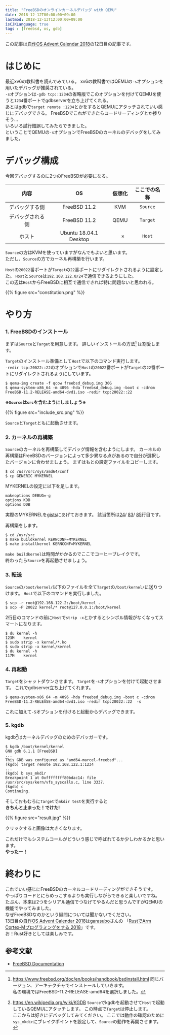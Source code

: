 ```yaml
---
title: "FreeBSDのオンラインカーネルデバッグ with QEMU"
date: 2018-12-12T00:00:00+09:00
lastmod: 2018-12-13T12:00:00+09:00
isCJKLanguage: true
tags : [freebsd, os, gdb]
---
```


この記事は[自作OS Advent Calendar 2018](https://adventar.org/calendars/2915)の12日目の記事です。

# はじめに
最近xv6の教科書を読んでみている。
xv6の教科書ではQEMUの`-s`オプションを用いたデバッグが推奨されている。  
`-s`オプションは`-gdb tcp::1234`の省略版でこのオプションを付けてQEMUを使うと`1234`番ポートでgdbserverを立ち上げてくれる。  
あとはgdbで`target remote :1234`とかをするとQEMUにアタッチされていい感じにデバッグできる。
FreeBSDでこれができたらコードリーディングとか捗りそう...  
いろいろ試行錯誤してみたらできました。  
ということでQEMUの`-s`オプションでFreeBSDのカーネルのデバッグをしてみました。

# デバッグ構成
今回デバッグするのに2つのFreeBSDが必要になる。   

|    内容          | OS                     | 仮想化                    | ここでの名称 |
|:----------------:|:----------------------:|:-------------------------:|:------------:|
| デバッグする側   | FreeBSD 11.2           | KVM                       | `Source`     |
| デバッグされる側 | FreeBSD 11.2           | QEMU                      | `Target`     |
| ホスト           | Ubuntu 18.04.1 Desktop | &nbsp;&nbsp;&nbsp;&nbsp;× | `Host`       |

`Source`の方はKVMを使っていますがなんでもよいと思います。  
ただし、`Source`の方でカーネル再構築を行います。

`Host`の`20022`番ポートが`Target`の`22`番ポートにリダイレクトされるように設定した。
`Host`と`Source`は`192.168.122.0/24`で通信できるようにした。  
この辺は`Host`からFreeBSDに相互で通信できれば特に問題ないと思われる。  

{{% figure src="constitution.png" %}}

# やり方
### 1. FreeBSDのインストール
まずは`Source`と`Target`を用意します。
詳しいインストールの方法[^bsdinstall] は割愛します。
[^bsdinstall]:https://www.freebsd.org/doc/en/books/handbook/bsdinstall.html
同じバージョン、アーキテクチャでインストールしていきます。  
私の環境ではFreeBSD-11.2-RELEASE-amd64を選択しました。  

`Target`のインストール準備として`Host`で以下のコマンド実行します。  
`-redir tcp:20022::22`のオプションで`Host`の`20022`番ポートが`Target`の`22`番ポートにリダイレクトされるようにしています。
```
$ qemu-img create -f qcow freebsd_debug.img 30G
$ qemu-system-x86_64 -m 4096 -hda freebsd_debug.img -boot c -cdrom FreeBSD-11.2-RELEASE-amd64-dvd1.iso -redir tcp:20022::22
```

**※`Source`は`src`を含むようにしましょう※**  

{{% figure src="include_src.png" %}}

`Source`と`Target`ともに起動させます。  

### 2. カーネルの再構築
`Source`のカーネルを再構築してデバッグ情報を含むようにします。
カーネルの再構築はFreeBSDのバージョンによって多少異なる点があるので自分が選択したバージョンに合わせましょう。
まずはもとの設定ファイルをコピーします。
```
$ cd /usr/src/sys/amd64/conf
$ cp GENERIC MYKERNEL
```
MYKERNELの設定に以下を足します。
```
makeoptions DEBUG=-g
options KDB
options DDB
```
実際のMYKERNELを[gists](https://gist.github.com/utam0k/d46552bf552fb5121d929f8dd444f745)にあげておきます。
該当箇所は[24](https://gist.github.com/utam0k/d46552bf552fb5121d929f8dd444f745#file-mykernel-L24)/
[83](https://gist.github.com/utam0k/d46552bf552fb5121d929f8dd444f745#file-mykernel-L83)/
[85](https://gist.github.com/utam0k/d46552bf552fb5121d929f8dd444f745#file-mykernel-L85)行目です。

再構築をします。
```
$ cd /usr/src
$ make buildkernel KERNCONF=MYKERNEL
$ make installkernel KERNCONF=MYKERNEL
```
`make buildkernel`は時間がかかるのでここでコーヒーブレイクです。  
終わったら`Source`を再起動させましょう。

### 3. 転送
`Source`の`/boot/kernel/`以下のファイルを全て`Target`の`/boot/kernel/`に送りつけます。
`Host`で以下のコマンドを実行しました。

```
$ scp -r root@192.168.122.2:/boot/kernel .
$ scp -P 20022 kernel/* root@127.0.0.1:/boot/kernel
```

2行目のコマンドの前に`Host`で`strip -x`とかするとシンボル情報がなくなってスマートになります。
```
$ du kernel -h
123M    kernel
$ sudo strip -x kernel/*.ko
$ sudo strip -x kernel/kernel
$ du kernel -h
117M    kernel
```

### 4. 再起動
`Target`をシャットダウンさせます。
`Target`を`-s`オプションを付けて起動させます。
これでgdbserver立ち上げてくれます。

```
$ qemu-system-x86_64 -m 4096 -hda freebsd_debug.img -boot c -cdrom FreeBSD-11.2-RELEASE-amd64-dvd1.iso -redir tcp:20022::22  -s
```
これに加えて`-S`オプションを付けると起動からデバッグできます。

### 5. kgdb
kgdb[^kgdb]はカーネルデバッグのためのデバッガーです。
[^kgdb]:https://en.wikipedia.org/wiki/KGDB
`Source`でkgdbを起動させて`Host`で起動しているQEMUにアタッチします。
この時点で`Target`は停止します。  
ここからは好きにデバッグしてみてください。
ここでは動作の確認のために`sys_mkdir`にブレイクポイントを設定して、`Source`の動作を再開させます。

```
$ kgdb /boot/kernel/kernel
GNU gdb 6.1.1 [FreeBSD]
...
This GDB was configured as "amd64-marcel-freebsd"...
(kgdb) target remote 192.168.122.1:1234
...
(kgdb) b sys_mkdir
Breakpoint 1 at 0xffffffff80bdac14: file /usr/src/sys/kern/vfs_syscalls.c, line 3337.
(kgdb) c
Continuing.
```

そしておもむろに`Target`で`mkdir test`を実行すると  
**きちんと止まった！でけた!**

{{% figure src="result.jpg" %}}

クリックすると画像は大きくなります。

これだけでもシステムコールがどういう感じで呼ばれてるか少しわかるかと思います。  
**やったー！**


# 終わりに
これでいい感じにFreeBSDのカーネルコードリーディングができそうです。  
やっぱりコードとにらめっこするよりも実行しながらできると楽しいですね。  
たぶん、本来は2つをシリアル通信でつなげてやるんだと思うんですがQEMUの機能でやってみました。  
なぜFreeBSDなのかという疑問については聞かないでください。  
13日目の[自作OS Advent Calendar 2018](https://adventar.org/calendars/2915)は[garasubo](https://twitter.com/garasubo)さんの
「[RustでArm Cortex-Mプログラミングをする 2018](https://garasubo.github.io/hexo/2018/12/13/rust-arm.html)」です。  
お！Rust好きとしては楽しみです。

## 参考文献
- [FreeBSD Documentation](https://www.freebsd.org/doc/en/books/developers-handbook/kerneldebug-online-gdb.html)
